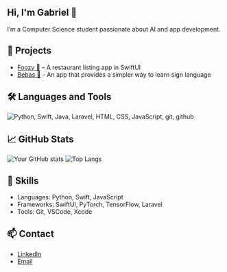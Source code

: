 

<!--
**gabrieltanod/gabrieltanod** is a ✨ _special_ ✨ repository because its `README.md` (this file) appears on your GitHub profile.

Here are some ideas to get you started:

- 🔭 I’m currently working on ...
- 🌱 I’m currently learning ...
- 👯 I’m looking to collaborate on ...
- 🤔 I’m looking for help with ...
- 💬 Ask me about ...
- 📫 How to reach me: ...
- 😄 Pronouns: ...
- ⚡ Fun fact: ...
-->
## Hi, I'm Gabriel 👋
I’m a Computer Science student passionate about AI and app development.

## 🔧 Projects
- [Foozy 🍜](https://github.com/gabrieltanod/Foozy) – A restaurant listing app in SwiftUI
- [Bebas 🤚](https://github.com/achrip/bebas) - An app that provides a simpler way to learn sign language
  
## 🛠️ Languages and Tools

![Python, Swift, Java, Laravel, HTML, CSS, JavaScript, git, github](https://skillicons.dev/icons?i=python,swift,java,laravel,html,css,js,git,github)

## 📈 GitHub Stats

![Your GitHub stats](https://github-readme-stats.vercel.app/api?username=gabrieltanod&show_icons=true&theme=radical)
![Top Langs](https://github-readme-stats.vercel.app/api/top-langs/?username=gabrieltanod&layout=compact&theme=radical)

## 🧠 Skills
- Languages: Python, Swift, JavaScript
- Frameworks: SwiftUI, PyTorch, TensorFlow, Laravel
- Tools: Git, VSCode, Xcode

## 📫 Contact
- [LinkedIn](https://www.linkedin.com/in/gabriel-tanod-29a23922b/)
- [Email](mailto:gabrielctanod@gmail.com)

